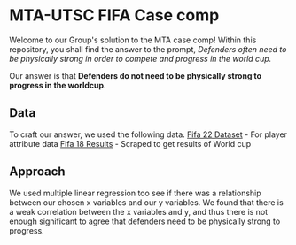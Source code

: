 # MTA-UTSC FIFA Case comp

Welcome to our Group's solution to the MTA case comp! Within this repository, you shall find the answer to the prompt, *Defenders often need to be physically strong in order to compete and progress in 
the world cup.*

Our answer is that **Defenders do not need to be physically strong to progress in the worldcup**.

## Data
To craft our answer, we used the following data.
[Fifa 22 Dataset](https://www.kaggle.com/datasets/stefanoleone992/fifa-22-complete-player-dataset) - For player attribute data
[Fifa 18 Results](https://en.wikipedia.org/wiki/2018_FIFA_World_Cup) - Scraped to get results of World cup

## Approach

We used multiple linear regression too see if there was a relationship between our chosen x variables and our y variables. We found that there is a weak correlation between the x variables and y, and thus there is not enough significant to 
agree that defenders need to be physically strong to progress.



